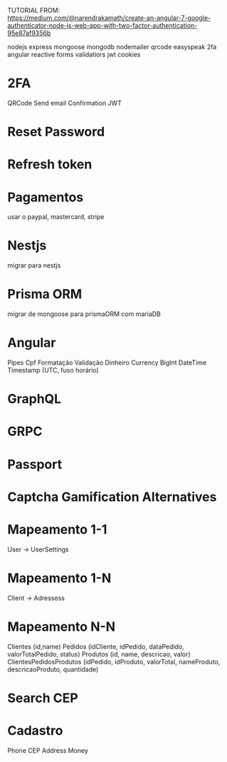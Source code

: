 TUTORIAL FROM:  
https://medium.com/@narendrakamath/create-an-angular-7-google-authenticator-node-js-web-app-with-two-factor-authentication-95e87af9356b



nodejs express mongoose mongodb nodemailer qrcode easyspeak 2fa angular reactive forms validatiors jwt cookies

# 2FA
QRCode
Send email
Confirmation
JWT

# Reset Password

# Refresh token

# Pagamentos
usar o paypal, mastercard, stripe

# Nestjs
migrar para nestjs

# Prisma ORM
migrar de mongoose para prismaORM com mariaDB

# Angular
Pipes
Cpf
Formatação
Validação
Dinheiro Currency
BigInt
DateTime Timestamp (UTC, fuso horário)

# GraphQL

# GRPC

# Passport

# Captcha Gamification Alternatives

# Mapeamento 1-1
User -> UserSettings

# Mapeamento 1-N
Client -> Adressess

# Mapeamento N-N
Clientes (id,name) Pedidos (idCliente, idPedido, dataPedido, valorTotalPedido, status) Produtos (id, name, descricao, valor)
ClientesPedidosProdutos (idPedido, idProduto, valorTotal, nameProduto, descricaoProduto, quantidade)


# Search CEP

# Cadastro
Phone
CEP
Address
Money
